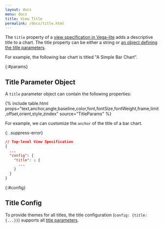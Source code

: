 ```yaml
---
layout: docs
menu: docs
title: View Title
permalink: /docs/title.html
---
```


The `title` property of a [view specification in Vega-lite](spec.html) adds a descriptive title to a chart.  The title property can be either a string or [an object defining the title parameters](#params).

For example, the following bar chart is titled "A Simple Bar Chart".

<span class="vl-example" data-name="bar_title"></span>

{:#params}
## Title Parameter Object

A `title` parameter object can contain the following properties:

{% include table.html props="text,anchor,angle,baseline,color,font,fontSize,fontWeight,frame,limit,offset,orient,style,zindex" source="TitleParams" %}

For example, we can customize the `anchor` of the title of a bar chart.

<span class="vl-example" data-name="bar_title_start"></span>

{: .suppress-error}
```json
// Top-level View Specification
{
  ...
  "config": {
    "title": : {
      ...
    }
  }
}
```

{:#config}
## Title Config

To provide themes for all titles, the title configuration (`config: {title: {...}}`) supports all [title parameters](#params).
